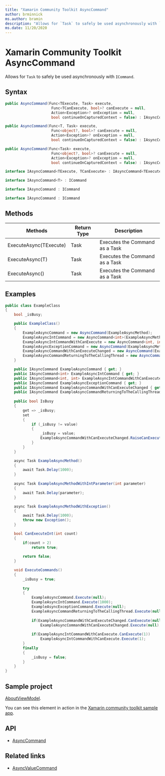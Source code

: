 ```yaml
---
title: "Xamarin Community Toolkit AsyncCommand"
author: brminnick
ms.author: bramin
description: "Allows for `Task` to safely be used asynchronously with `ICommand`"
ms.date: 11/20/2020
---
```


# Xamarin Community Toolkit AsyncCommand

Allows for `Task` to safely be used asynchronously with `ICommand`.

## Syntax

```csharp
public AsyncCommand(Func<TExecute, Task> execute,
                     Func<TCanExecute, bool>? canExecute = null,
                     Action<Exception>? onException = null,
                     bool continueOnCapturedContext = false) : IAsyncCommand<TExecute, TCanExecute>
```

```csharp
public AsyncCommand(Func<T, Task> execute,
                     Func<object?, bool>? canExecute = null,
                     Action<Exception>? onException = null,
                     bool continueOnCapturedContext = false) : IAsyncCommand<T>`
```

```csharp
public AsyncCommand(Func<Task> execute,
                     Func<object?, bool>? canExecute = null,
                     Action<Exception>? onException = null,
                     bool continueOnCapturedContext = false) : IAsyncCommand
```

```csharp
interface IAsyncCommand<TExecute, TCanExecute> : IAsyncCommand<TExecute>
```

```csharp
interface IAsyncCommand<T> : ICommand
```

```csharp
interface IAsyncCommand : ICommand
```

```csharp
interface IAsyncCommand : ICommand
```

## Methods

| Methods | Return Type | Description |
| -- | -- | -- |
| ExecuteAsync(TExecute) | Task | Executes the Command as a Task |
| ExecuteAsync(T) | Task | Executes the Command as a Task |
| ExecuteAsync() | Task | Executes the Command as a Task |

## Examples

```csharp
public class ExampleClass
{
    bool _isBusy;

    public ExampleClass()
    {
        ExampleAsyncCommand = new AsyncCommand(ExampleAsyncMethod);
        ExampleAsyncIntCommand = new AsyncCommand<int>(ExampleAsyncMethodWithIntParameter);
        ExampleAsyncIntCommandWithCanExecute = new AsyncCommand<int, int>(ExampleAsyncMethodWithIntParameter, CanExecuteInt);
        ExampleAsyncExceptionCommand = new AsyncCommand(ExampleAsyncMethodWithException, onException: ex => Console.WriteLine(ex.ToString()));
        ExampleAsyncCommandWithCanExecuteChanged = new AsyncCommand(ExampleAsyncMethod, _ => !IsBusy);
        ExampleAsyncCommandReturningToTheCallingThread = new AsyncCommand(ExampleAsyncMethod, continueOnCapturedContext: true);
    }

    public IAsyncCommand ExampleAsyncCommand { get; }
    public IAsyncCommand<int> ExampleAsyncIntCommand { get; }
    public IAsyncCommand<int, int> ExampleAsyncIntCommandWithCanExecute { get; }
    public IAsyncCommand ExampleAsyncExceptionCommand { get; }
    public IAsyncCommand ExampleAsyncCommandWithCanExecuteChanged { get; }
    public IAsyncCommand ExampleAsyncCommandReturningToTheCallingThread { get; }
    
    public bool IsBusy
    {
        get => _isBusy;
        set
        {
            if (_isBusy != value)
            {
                _isBusy = value;
                ExampleAsyncCommandWithCanExecuteChanged.RaiseCanExecuteChanged();
            }
        }
    }

    async Task ExampleAsyncMethod()
    {
        await Task.Delay(1000);
    }
  
    async Task ExampleAsyncMethodWithIntParameter(int parameter)
    {
        await Task.Delay(parameter);
    }

    async Task ExampleAsyncMethodWithException()
    {
        await Task.Delay(1000);
        throw new Exception();
    }

    bool CanExecuteInt(int count)
    {
        if(count > 2)
            return true;
        
        return false;
    }

    void ExecuteCommands()
    {
        _isBusy = true;
    
        try
        {
            ExampleAsyncCommand.Execute(null);
            ExampleAsyncIntCommand.Execute(1000);
            ExampleAsyncExceptionCommand.Execute(null);
            ExampleAsyncCommandReturningToTheCallingThread.Execute(null);
            
            if(ExampleAsyncCommandWithCanExecuteChanged.CanExecute(null))
                ExampleAsyncCommandWithCanExecuteChanged.Execute(null);
            
            if(ExampleAsyncIntCommandWithCanExecute.CanExecute(1))
                ExampleAsyncIntCommandWithCanExecute.Execute(1);
        }
        finally
        {
            _isBusy = false;
        }
    }
}
```

## Sample project

[AboutViewModel](https://github.com/xamarin/XamarinCommunityToolkit/blob/main/src/CommunityToolkit/Xamarin.CommunityToolkit.Sample/ViewModels/AboutViewModel.cs). 

You can see this element in action in the [Xamarin community toolkit sample app](https://github.com/xamarin/XamarinCommunityToolkit/tree/main/XamarinCommunityToolkitSample).

## API

- [AsyncCommand](https://github.com/xamarin/XamarinCommunityToolkit/blob/main/src/CommunityToolkit/Xamarin.CommunityToolkit/ObjectModel/AsyncCommand.shared.cs)

## Related links

- [AsyncValueCommand](../asyncvaluecommand.md)